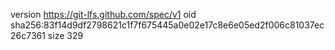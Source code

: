 version https://git-lfs.github.com/spec/v1
oid sha256:83f14d9df2798621c1f7f675445a0e02e17c8e6e05ed2f006c81037ec26c7361
size 329
